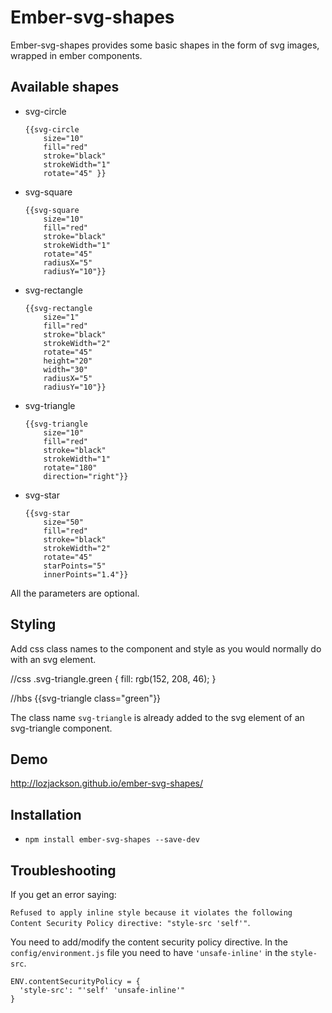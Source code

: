 # Ember-svg-shapes

Ember-svg-shapes provides some basic shapes in the form of svg images, wrapped in ember components.

## Available shapes

* svg-circle

  ```
  {{svg-circle
      size="10"
      fill="red"
      stroke="black"
      strokeWidth="1"
      rotate="45" }}
  ```

* svg-square

  ```
  {{svg-square
      size="10"
      fill="red"
      stroke="black"
      strokeWidth="1"
      rotate="45"
      radiusX="5"
      radiusY="10"}}
  ```

* svg-rectangle

  ```
  {{svg-rectangle
      size="1"
      fill="red"
      stroke="black"
      strokeWidth="2"
      rotate="45"
      height="20"
      width="30"
      radiusX="5"
      radiusY="10"}}
  ```

* svg-triangle

  ```
  {{svg-triangle
      size="10"
      fill="red"
      stroke="black"
      strokeWidth="1"
      rotate="180"
      direction="right"}}
  ```

* svg-star

  ```
  {{svg-star
      size="50"
      fill="red"
      stroke="black"
      strokeWidth="2"
      rotate="45"
      starPoints="5"
      innerPoints="1.4"}}
  ```

All the parameters are optional.

## Styling

Add css class names to the component and style as you would normally do with an svg element.

//css
.svg-triangle.green {
    fill: rgb(152, 208, 46);
}

//hbs
{{svg-triangle class="green"}}

The class name `svg-triangle` is already added to the svg element of an svg-triangle
component.

## Demo

http://lozjackson.github.io/ember-svg-shapes/



## Installation

* `npm install ember-svg-shapes --save-dev`

## Troubleshooting

If you get an error saying:

`Refused to apply inline style because it violates the following Content Security Policy directive: "style-src 'self'"`.

You need to add/modify the content security policy directive.  In the `config/environment.js` file you need to have `'unsafe-inline'` in the `style-src`.

```
ENV.contentSecurityPolicy = {
  'style-src': "'self' 'unsafe-inline'"
}
```
